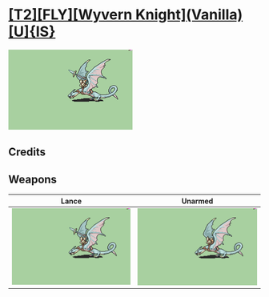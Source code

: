 # [\[T2\]\[FLY\]\[Wyvern Knight\]\(Vanilla\)\[U\]{IS}](../%5BT2%5D%5BFLY%5D%5BWyvern%20Knight%5D(Vanilla)%5BU%5D%7BIS%7D)

<img src="./2.%20Lance/Lance_000.png" alt="[T2][FLY][Wyvern Knight](Vanilla)[U]{IS} standing" />

## Credits



## Weapons


|Lance |Unarmed |
|  :---: | :---: |
| <img alt="Lance animation" src="./2.%20Lance/Lance.gif" /> | <img alt="Unarmed animation" src="./8.%20Unarmed/Unarmed.gif" /> |
